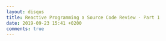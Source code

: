 ```yaml
---
layout: disqus
title: Reactive Programming a Source Code Review - Part 1
date: 2019-09-23 15:41 +0200
comments: true
---
```

